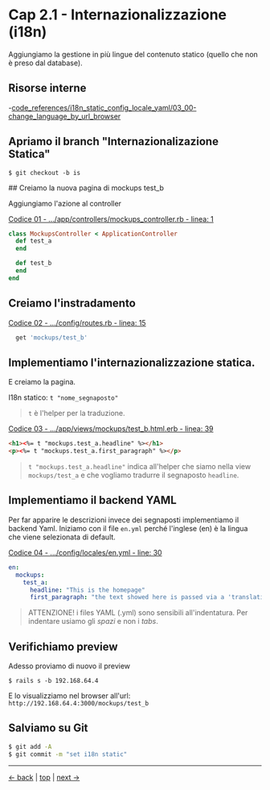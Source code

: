 # <a name="top"></a> Cap 2.1 - Internazionalizzazione (i18n)

Aggiungiamo la gestione in più lingue del contenuto statico (quello che non è preso dal database).



## Risorse interne

-[code_references/i18n_static_config_locale_yaml/03_00-change_language_by_url_browser]()



## Apriamo il branch "Internazionalizazione Statica"

```shell
$ git checkout -b is
```


## Creiamo la nuova pagina di mockups test_b

Aggiungiamo l'azione al controller

[Codice 01 - .../app/controllers/mockups_controller.rb - linea: 1]()

```ruby
class MockupsController < ApplicationController
  def test_a
  end

  def test_b
  end
end
```


## Creiamo l'instradamento

[Codice 02 - .../config/routes.rb - linea: 15]()

```ruby
  get 'mockups/test_b'
```


## Implementiamo l'internazionalizzazione statica.

E creiamo la pagina.

I18n statico: `t "nome_segnaposto"`

> `t` è l'helper per la traduzione.</br>

[Codice 03 - .../app/views/mockups/test_b.html.erb - linea: 39]()

```html
<h1><%= t "mockups.test_a.headline" %></h1>
<p><%= t "mockups.test_a.first_paragraph" %></p>
```

> `t "mockups.test_a.headline"` indica all'helper che siamo nella view `mockups/test_a` e che vogliamo tradurre il segnaposto `headline`.</br>



## Implementiamo il backend YAML

Per far apparire le descrizioni invece dei segnaposti implementiamo il backend Yaml.
Iniziamo con il file `en.yml` perché l'inglese (en) è la lingua che viene selezionata di default.

[Codice 04 - .../config/locales/en.yml - line: 30]()

```yaml
en:
  mockups:
    test_a:
      headline: "This is the homepage"
      first_paragraph: "the text showed here is passed via a 'translation file' and this means that our application is ready to support more languages"
```

> ATTENZIONE! i files YAML (.yml) sono sensibili all'indentatura. Per indentare usiamo gli *spazi* e non i *tabs*.



## Verifichiamo preview

Adesso proviamo di nuovo il preview

```shell
$ rails s -b 192.168.64.4
```

E lo visualizziamo nel browser all'url: `http://192.168.64.4:3000/mockups/test_b`



## Salviamo su Git

```bash
$ git add -A
$ git commit -m "set i18n static"
```



---

[<- back](https://github.com/flaviobordonidev/leanpubabrandnewcms/blob/master/01-base/05-github/04_00-github-multi-users-it.md)
 | [top](#top) |
[next ->](https://github.com/flaviobordonidev/leanpubabrandnewcms/blob/master/01-base/06-mockups_i18n/02_00-default_language-it.md)
